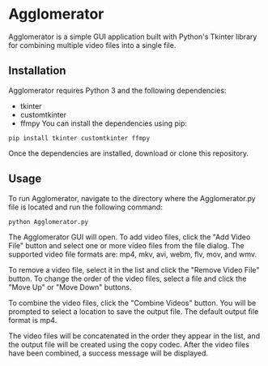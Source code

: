 # Agglomerator

Agglomerator is a simple GUI application built with Python's Tkinter library for combining multiple video files into a single file.

## Installation
Agglomerator requires Python 3 and the following dependencies:

- tkinter
- customtkinter
- ffmpy
You can install the dependencies using pip:
```
pip install tkinter customtkinter ffmpy
```
Once the dependencies are installed, download or clone this repository.

## Usage
To run Agglomerator, navigate to the directory where the Agglomerator.py file is located and run the following command:
```
python Agglomerator.py
```
The Agglomerator GUI will open. To add video files, click the "Add Video File" button and select one or more video files from the file dialog. The supported video file formats are: mp4, mkv, avi, webm, flv, mov, and wmv.

To remove a video file, select it in the list and click the "Remove Video File" button. To change the order of the video files, select a file and click the "Move Up" or "Move Down" buttons.

To combine the video files, click the "Combine Videos" button. You will be prompted to select a location to save the output file. The default output file format is mp4.

The video files will be concatenated in the order they appear in the list, and the output file will be created using the copy codec. After the video files have been combined, a success message will be displayed.

